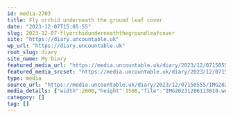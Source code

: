 ```yaml
---
id: media-2703
title: Fly orchid underneath the ground leaf cover
date: "2023-12-07T15:05:55"
slug: 2023-12-07-flyorchidunderneaththegroundleafcover
site: "https://diary.uncountable.uk"
wp_url: "https://diary.uncountable.uk"
root_slug: diary
site_name: My Diary
featured_media_url: "https://media.uncountable.uk/diary/2023/12/07150555/IMG20231206113610.webp"
featured_media_srcset: "https://media.uncountable.uk/diary/2023/12/07150555/IMG20231206113610-300x225.webp 300w, https://media.uncountable.uk/diary/2023/12/07150555/IMG20231206113610-1024x768.webp 1024w, https://media.uncountable.uk/diary/2023/12/07150555/IMG20231206113610-150x150.webp 150w, https://media.uncountable.uk/diary/2023/12/07150555/IMG20231206113610-640x480.webp 640w, https://media.uncountable.uk/diary/2023/12/07150555/IMG20231206113610.webp 2000w"
type: media
source_url: "https://media.uncountable.uk/diary/2023/12/07150555/IMG20231206113610.webp"
media_details: {"width":2000,"height":1500,"file":"IMG20231206113610.webp","filesize":201220,"sizes":{"medium":{"file":"IMG20231206113610-300x225.webp","width":300,"height":225,"filesize":30688,"mime_type":"image/webp","source_url":"https://media.uncountable.uk/diary/2023/12/07150555/IMG20231206113610-300x225.webp"},"large":{"file":"IMG20231206113610-1024x768.webp","width":1024,"height":768,"filesize":213072,"mime_type":"image/webp","source_url":"https://media.uncountable.uk/diary/2023/12/07150555/IMG20231206113610-1024x768.webp"},"thumbnail":{"file":"IMG20231206113610-150x150.webp","width":150,"height":150,"filesize":11750,"mime_type":"image/webp","source_url":"https://media.uncountable.uk/diary/2023/12/07150555/IMG20231206113610-150x150.webp"},"mobwidth":{"file":"IMG20231206113610-640x480.webp","width":640,"height":480,"filesize":108140,"mime_type":"image/webp","source_url":"https://media.uncountable.uk/diary/2023/12/07150555/IMG20231206113610-640x480.webp"},"full":{"file":"IMG20231206113610.webp","width":2000,"height":1500,"mime_type":"image/webp","source_url":"https://media.uncountable.uk/diary/2023/12/07150555/IMG20231206113610.webp"}},"image_meta":{"aperture":"0","credit":"","camera":"","caption":"","created_timestamp":"0","copyright":"","focal_length":"0","iso":"0","shutter_speed":"0","title":"","orientation":"0","keywords":[]}}
category: []
tag: []
---
```


